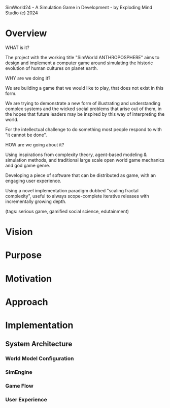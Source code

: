 SimWorld24 - A Simulation Game in Development - by Exploding Mind Studio (c) 2024

# Overview

WHAT is it?

The project with the working title "SimWorld ANTHROPOSPHERE" aims to design and implement a computer game around simulating the historic evolution of human cultures on planet earth.



WHY are we doing it?

We are building a game that we would like to play, that does not exist in this form.

We are trying to demonstrate a new form of illustrating and understanding complex systems and the wicked social problems that arise  out of them, in the hopes that future leaders may be inspired by this way of interpreting the world.

For the intellectual challenge to do something most people respond to with "it cannot be done".



HOW are we going about it?

Using inspirations from complexity theory, agent-based modeling & simulation methods, and traditional large scale open world game mechanics and god game genre.

Developing a piece of software that can be distributed as game, with an engaging user experience.

Using a novel implementation paradigm dubbed "scaling fractal complexity", useful to always scope-complete iterative releases with incrementally growing depth.

(tags: serious game, gamified social science, edutainment)



# Vision


# Purpose


# Motivation


# Approach


# Implementation


## System Architecture


### World Model Configuration


### SimEngine


### Game Flow


### User Experience


